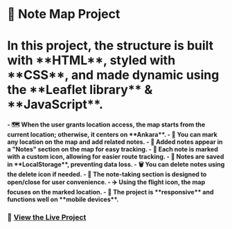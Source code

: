 # <b> 📍 Note Map Project </b>

 <h1> In this project, the structure is built with **HTML**, styled with **CSS**, and made dynamic using the **Leaflet library** & **JavaScript**. </h1>

<h4>
- 🗺️ When the user grants location access, the map starts from the current location; otherwise, it centers on **Ankara**.
- 📍 You can mark any location on the map and add related notes.
- 📝 Added notes appear in a "Notes" section on the map for easy tracking.
- 📌 Each note is marked with a custom icon, allowing for easier route tracking.
- 💾 Notes are saved in **LocalStorage**, preventing data loss.
- 🗑️ You can delete notes using the delete icon if needed.
- 🔄 The note-taking section is designed to open/close for user convenience.
- ✈️ Using the flight icon, the map focuses on the marked location.
- 📱 The project is **responsive** and functions well on **mobile devices**.
</h4>

### 🔗 [View the Live Project](NoteMap.gif)
